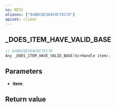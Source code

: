 ```yaml
---
ns: MISC
aliases: ["0xBDC6E364C9C78178"]
apiset: client
---
```

## _DOES_ITEM_HAVE_VALID_BASE

```c
// 0xBDC6E364C9C78178
Any _DOES_ITEM_HAVE_VALID_BASE(ScrHandle item);
```


## Parameters
* **item**:

## Return value

